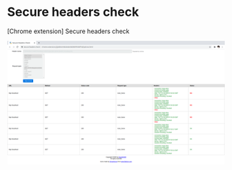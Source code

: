 # Secure headers check

[Chrome extension] Secure headers check

![Secure headers check](assets/img/screenshot.png)
